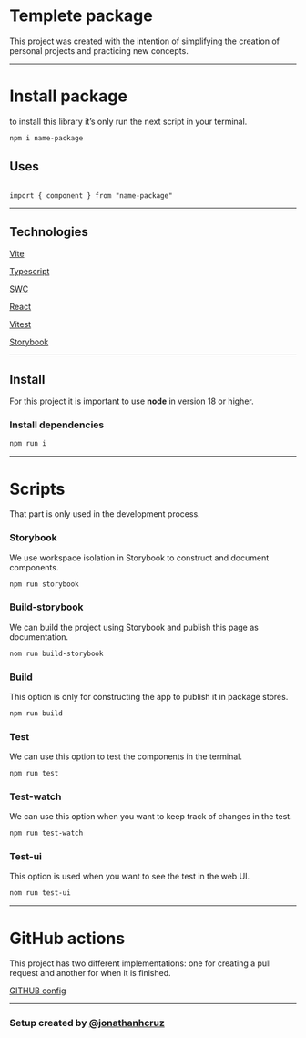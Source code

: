 # Templete package

This project was created with the intention of simplifying the creation of personal projects and practicing new concepts.

---

# Install package

to install this library it’s only run the next script in your terminal.

```bash
npm i name-package
```

## Uses

```tsx

import { component } from "name-package"
```

---

## Technologies

[Vite](https://github.com/vitejs/vite)

[Typescript](https://www.typescriptlang.org/) 

[SWC](https://swc.rs/) 

[React](https://react.dev/) 

[Vitest](https://vitest.dev/)

[Storybook](https://storybook.js.org/) 

---

## Install

For this project it is important to use **node** in version 18 or higher.

### Install dependencies

```bash
npm run i 
```

---

# Scripts

That part is only used in the development process.

### Storybook

We use workspace isolation in Storybook to construct and document components.

```bash
npm run storybook
```

### Build-storybook

We can build the project using Storybook and publish this page as documentation.

```bash
nom run build-storybook
```

### Build

This option is only for constructing the app to publish it in package stores.

```bash
npm run build 
```

### Test

We can use this option to test the components in the terminal.

```bash
npm run test
```

### Test-watch

We can use this option when you want to keep track of changes in the test.

```bash
npm run test-watch
```

### Test-ui

This option is used when you want to see the test in the web UI.

```bash
nom run test-ui
```

 

---

# GitHub actions

This project has two different implementations: one for creating a pull request and another for when it is finished.

[GITHUB config](./.github/workflows/README.md)




---

### Setup created by [@jonathanhcruz](https://github.com/jonathanhcruz)
 